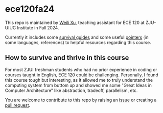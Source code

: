 # ece120fa24

This repo is maintained by [Weili Xu](https://github.com/weili-0234), teaching assistant for ECE 120 at ZJU-UIUC Institute in Fall 2024. 

Currently it includes some [survival guides](https://github.com/Weili-0234/ece120fa24/blob/main/README.md#how-to-survive-and-thrive-in-this-course) and some useful [pointers](TODO) (in some languages, references) to helpful resources regarding this course.

## How to survive and thrive in this course

For most ZJUI freshman students who had no prior experience in coding or courses taught in English, ECE 120 could be challenging. Personally, I found this course tough but interesting, as it allowed me to truly understand the computing system from buttom up and showed me some "Great Ideas in Computer Architecture" like abstraction, tradeoff, parallelism, etc.

You are welcome to contribute to this repo by raising an [issue](https://github.com/Weili-0234/ece120fa24/issues/new/choose) or creating a [pull request](https://github.com/Weili-0234/ece120fa24/compare).
